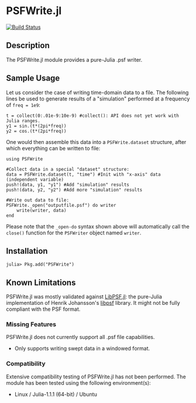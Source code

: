# PSFWrite.jl

[![Build Status](https://travis-ci.org/ma-laforge/PSFWrite.jl.svg?branch=master)](https://travis-ci.org/ma-laforge/PSFWrite.jl)

## Description

The PSFWrite.jl module provides a pure-Julia .psf writer.


## Sample Usage

Let us consider the case of writing time-domain data to a file.  The following lines be used to generate results of a "simulation" performed at a frequency of `freq = 1e9`:

	t = collect(0:.01e-9:10e-9) #collect(): API does not yet work with Julia ranges.
	y1 = sin.(t*(2pi*freq))
	y2 = cos.(t*(2pi*freq))


One would then assemble this data into a `PSFWrite.dataset` structure, after which everything can be written to file:

```
using PSFWrite

#Collect data in a special "dataset" structure:
data = PSFWrite.dataset(t, "time") #Init with "x-axis" data (independent variable)
push!(data, y1, "y1") #Add "simulation" results
push!(data, y2, "y2") #Add more "simulation" results

#Write out data to file:
PSFWrite._open("outputfile.psf") do writer
	write(writer, data)
end
```

Please note that the `_open-do` syntax shown above will automatically call the `close()` function for the `PSFWriter` object named `writer`.

<a name="Installation"></a>
## Installation

	julia> Pkg.add("PSFWrite")

## Known Limitations

PSFWrite.jl was mostly validated against [LibPSF.jl](https://github.com/ma-laforge/LibPSF.jl): the pure-Julia implementation of Henrik Johansson's [libpsf](https://github.com/henjo/libpsf) library.  It might not be fully compliant with the PSF format.

### Missing Features

PSFWrite.jl does not currently support all .psf file capabilities.

 - Only supports writing swept data in a windowed format.

### Compatibility

Extensive compatibility testing of PSFWrite.jl has not been performed.  The module has been tested using the following environment(s):

 - Linux / Julia-1.1.1 (64-bit) / Ubuntu
